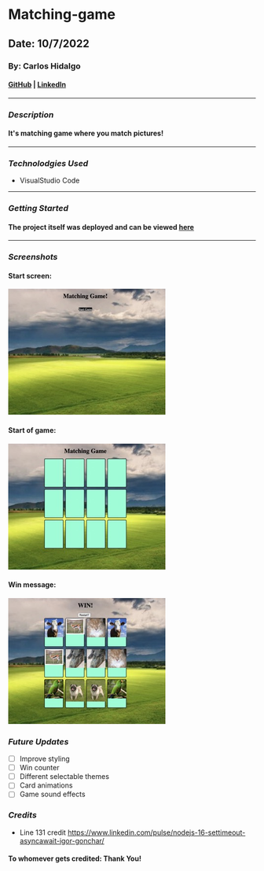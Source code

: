 # Matching-game

## Date: 10/7/2022

### By: Carlos Hidalgo

#### [GitHub](https://github.com/pancholo35) | [LinkedIn](https://www.linkedin.com/in/carlos-hidalgo-a2a320211/)

---

### **_Description_**

#### It's matching game where you match pictures!

---

### **_Technolodgies Used_**

- VisualStudio Code

---

### **_Getting Started_**

#### The project itself was deployed and can be viewed [here](fieldoffriends.surge.sh)

---

### **_Screenshots_**

#### Start screen:

![Start screen](start_screen.jpeg)

#### Start of game:

![Start game](game_screen.jpeg)

#### Win message:

![Win message](win_message.jpeg)

### **_Future Updates_**

- [ ] Improve styling
- [ ] Win counter
- [ ] Different selectable themes
- [ ] Card animations
- [ ] Game sound effects

### **_Credits_**

- Line 131 credit https://www.linkedin.com/pulse/nodejs-16-settimeout-asyncawait-igor-gonchar/

#### To whomever gets credited: Thank You!
